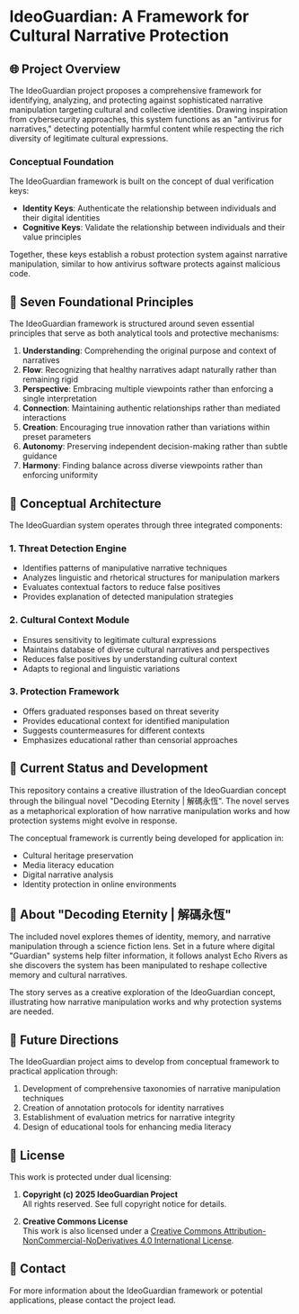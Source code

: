 # IdeoGuardian: A Framework for Cultural Narrative Protection

## 🌐 Project Overview

The IdeoGuardian project proposes a comprehensive framework for identifying, analyzing, and protecting against sophisticated narrative manipulation targeting cultural and collective identities. Drawing inspiration from cybersecurity approaches, this system functions as an "antivirus for narratives," detecting potentially harmful content while respecting the rich diversity of legitimate cultural expressions.

### Conceptual Foundation

The IdeoGuardian framework is built on the concept of dual verification keys:

- **Identity Keys**: Authenticate the relationship between individuals and their digital identities
- **Cognitive Keys**: Validate the relationship between individuals and their value principles

Together, these keys establish a robust protection system against narrative manipulation, similar to how antivirus software protects against malicious code.

## 🔮 Seven Foundational Principles

The IdeoGuardian framework is structured around seven essential principles that serve as both analytical tools and protective mechanisms:

1. **Understanding**: Comprehending the original purpose and context of narratives
2. **Flow**: Recognizing that healthy narratives adapt naturally rather than remaining rigid
3. **Perspective**: Embracing multiple viewpoints rather than enforcing a single interpretation
4. **Connection**: Maintaining authentic relationships rather than mediated interactions
5. **Creation**: Encouraging true innovation rather than variations within preset parameters
6. **Autonomy**: Preserving independent decision-making rather than subtle guidance
7. **Harmony**: Finding balance across diverse viewpoints rather than enforcing uniformity

## 🧠 Conceptual Architecture

The IdeoGuardian system operates through three integrated components:

### 1. Threat Detection Engine
- Identifies patterns of manipulative narrative techniques
- Analyzes linguistic and rhetorical structures for manipulation markers
- Evaluates contextual factors to reduce false positives
- Provides explanation of detected manipulation strategies

### 2. Cultural Context Module
- Ensures sensitivity to legitimate cultural expressions
- Maintains database of diverse cultural narratives and perspectives
- Reduces false positives by understanding cultural context
- Adapts to regional and linguistic variations

### 3. Protection Framework
- Offers graduated responses based on threat severity
- Provides educational context for identified manipulation
- Suggests countermeasures for different contexts
- Emphasizes educational rather than censorial approaches

## 🌱 Current Status and Development

This repository contains a creative illustration of the IdeoGuardian concept through the bilingual novel "Decoding Eternity | 解碼永恆". The novel serves as a metaphorical exploration of how narrative manipulation works and how protection systems might evolve in response.

The conceptual framework is currently being developed for application in:
- Cultural heritage preservation
- Media literacy education
- Digital narrative analysis
- Identity protection in online environments

## 📖 About "Decoding Eternity | 解碼永恆"

The included novel explores themes of identity, memory, and narrative manipulation through a science fiction lens. Set in a future where digital "Guardian" systems help filter information, it follows analyst Echo Rivers as she discovers the system has been manipulated to reshape collective memory and cultural narratives.

The story serves as a creative exploration of the IdeoGuardian concept, illustrating how narrative manipulation works and why protection systems are needed.

## 🤝 Future Directions

The IdeoGuardian project aims to develop from conceptual framework to practical application through:

1. Development of comprehensive taxonomies of narrative manipulation techniques
2. Creation of annotation protocols for identity narratives
3. Establishment of evaluation metrics for narrative integrity
4. Design of educational tools for enhancing media literacy

## 📄 License

This work is protected under dual licensing:

1. **Copyright (c) 2025 IdeoGuardian Project**  
   All rights reserved. See full copyright notice for details.

2. **Creative Commons License**  
   This work is also licensed under a [Creative Commons Attribution-NonCommercial-NoDerivatives 4.0 International License](http://creativecommons.org/licenses/by-nc-nd/4.0/).

## 📢 Contact

For more information about the IdeoGuardian framework or potential applications, please contact the project lead.
